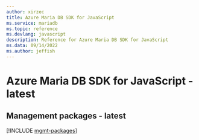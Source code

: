 ```yaml
---
author: xirzec
title: Azure Maria DB SDK for JavaScript
ms.service: mariadb
ms.topic: reference
ms.devlang: javascript
description: Reference for Azure Maria DB SDK for JavaScript
ms.data: 09/14/2022
ms.author: jeffish
---
```

# Azure Maria DB SDK for JavaScript - latest

## Management packages - latest
[!INCLUDE [mgmt-packages](maria-db-mgmt-index.md)]